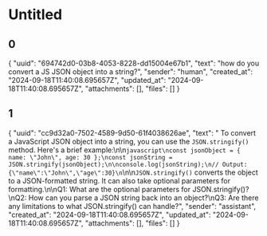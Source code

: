 # Untitled

## 0

{
  "uuid": "694742d0-03b8-4053-8228-dd15004e67b1",
  "text": "how do you convert a JS JSON object into a string?",
  "sender": "human",
  "created_at": "2024-09-18T11:40:08.695657Z",
  "updated_at": "2024-09-18T11:40:08.695657Z",
  "attachments": [],
  "files": []
}

## 1

{
  "uuid": "cc9d32a0-7502-4589-9d50-61f4038626ae",
  "text": " To convert a JavaScript JSON object into a string, you can use the `JSON.stringify()` method. Here's a brief example:\n\n```javascript\nconst jsonObject = { name: \"John\", age: 30 };\nconst jsonString = JSON.stringify(jsonObject);\n\nconsole.log(jsonString);\n// Output: {\"name\":\"John\",\"age\":30}\n```\n\n`JSON.stringify()` converts the object to a JSON-formatted string. It can also take optional parameters for formatting.\n\nQ1: What are the optional parameters for JSON.stringify()?\nQ2: How can you parse a JSON string back into an object?\nQ3: Are there any limitations to what JSON.stringify() can handle?",
  "sender": "assistant",
  "created_at": "2024-09-18T11:40:08.695657Z",
  "updated_at": "2024-09-18T11:40:08.695657Z",
  "attachments": [],
  "files": []
}
